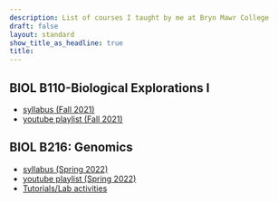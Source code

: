 ```yaml
---
description: List of courses I taught by me at Bryn Mawr College
draft: false
layout: standard
show_title_as_headline: true
title:
---
```


## BIOL B110-Biological Explorations I
 + <i class="fas fa-file-pdf"></i> [syllabus (Fall 2021)](/files/B110-2021-CourseInfo.pdf) 
+ <i class="fab fa-youtube"></i> [youtube playlist (Fall 2021)](https://youtu.be/gMOoMcsGTO4)

## BIOL B216: Genomics

+ <i class="fas fa-file-pdf"></i> [syllabus (Spring 2022)](/files/B216_Genomics_Syllabus_S2022.pdf)
+ <i class="fab fa-youtube"></i> [youtube playlist (Spring 2022)](https://youtu.be/6Ho6lxxmEec)
+ [Tutorials/Lab activities](https://bitarellolab/Teaching/B216)




